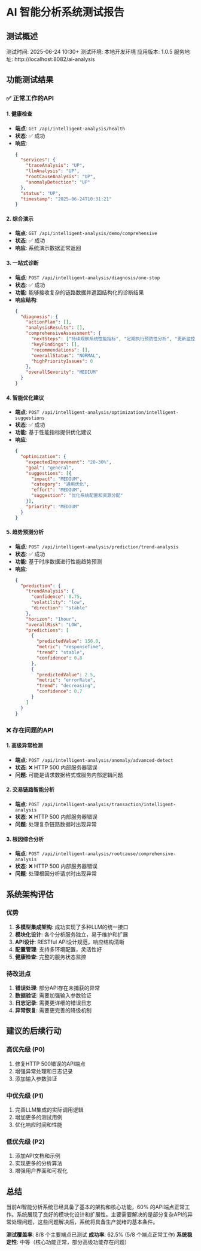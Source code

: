 # AI 智能分析系统测试报告

## 测试概述

测试时间: 2025-06-24 10:30+
测试环境: 本地开发环境
应用版本: 1.0.5
服务地址: http://localhost:8082/ai-analysis

## 功能测试结果

### ✅ 正常工作的API

#### 1. 健康检查 
- **端点**: `GET /api/intelligent-analysis/health`
- **状态**: ✅ 成功
- **响应**: 
  ```json
  {
    "services": {
      "traceAnalysis": "UP",
      "llmAnalysis": "UP", 
      "rootCauseAnalysis": "UP",
      "anomalyDetection": "UP"
    },
    "status": "UP",
    "timestamp": "2025-06-24T10:31:21"
  }
  ```

#### 2. 综合演示
- **端点**: `GET /api/intelligent-analysis/demo/comprehensive`
- **状态**: ✅ 成功
- **响应**: 系统演示数据正常返回

#### 3. 一站式诊断
- **端点**: `POST /api/intelligent-analysis/diagnosis/one-stop`
- **状态**: ✅ 成功
- **功能**: 能够接收复杂的链路数据并返回结构化的诊断结果
- **响应结构**:
  ```json
  {
    "diagnosis": {
      "actionPlan": [],
      "analysisResults": [],
      "comprehensiveAssessment": {
        "nextSteps": ["持续观察系统性能指标", "定期执行预防性分析", "更新监控策略和阈值"],
        "keyFindings": [],
        "recommendations": [],
        "overallStatus": "NORMAL",
        "highPriorityIssues": 0
      },
      "overallSeverity": "MEDIUM"
    }
  }
  ```

#### 4. 智能优化建议
- **端点**: `POST /api/intelligent-analysis/optimization/intelligent-suggestions`
- **状态**: ✅ 成功
- **功能**: 基于性能指标提供优化建议
- **响应**:
  ```json
  {
    "optimization": {
      "expectedImprovement": "20-30%",
      "goal": "general",
      "suggestions": [{
        "impact": "MEDIUM",
        "category": "通用优化",
        "effort": "MEDIUM",
        "suggestion": "优化系统配置和资源分配"
      }],
      "priority": "MEDIUM"
    }
  }
  ```

#### 5. 趋势预测分析
- **端点**: `POST /api/intelligent-analysis/prediction/trend-analysis`
- **状态**: ✅ 成功
- **功能**: 基于时序数据进行性能趋势预测
- **响应**:
  ```json
  {
    "prediction": {
      "trendAnalysis": {
        "confidence": 0.75,
        "volatility": "low",
        "direction": "stable"
      },
      "horizon": "1hour",
      "overallRisk": "LOW",
      "predictions": [
        {
          "predictedValue": 150.0,
          "metric": "responseTime",
          "trend": "stable",
          "confidence": 0.8
        },
        {
          "predictedValue": 2.5,
          "metric": "errorRate", 
          "trend": "decreasing",
          "confidence": 0.7
        }
      ]
    }
  }
  ```

### ❌ 存在问题的API

#### 1. 高级异常检测
- **端点**: `POST /api/intelligent-analysis/anomaly/advanced-detect`
- **状态**: ❌ HTTP 500 内部服务器错误
- **问题**: 可能是请求数据格式或服务内部逻辑问题

#### 2. 交易链路智能分析
- **端点**: `POST /api/intelligent-analysis/transaction/intelligent-analysis`
- **状态**: ❌ HTTP 500 内部服务器错误
- **问题**: 处理复杂链路数据时出现异常

#### 3. 根因综合分析
- **端点**: `POST /api/intelligent-analysis/rootcause/comprehensive-analysis`
- **状态**: ❌ HTTP 500 内部服务器错误
- **问题**: 处理根因分析请求时出现异常

## 系统架构评估

### 优势
1. **多模型集成架构**: 成功实现了多种LLM的统一接口
2. **模块化设计**: 各个分析服务独立，易于维护和扩展
3. **API设计**: RESTful API设计规范，响应结构清晰
4. **配置管理**: 支持多环境配置，灵活性好
5. **健康检查**: 完整的服务状态监控

### 待改进点
1. **错误处理**: 部分API存在未捕获的异常
2. **数据验证**: 需要加强输入参数验证
3. **日志记录**: 需要更详细的错误日志
4. **异常恢复**: 需要更完善的降级机制

## 建议的后续行动

### 高优先级 (P0)
1. 修复HTTP 500错误的API端点
2. 增强异常处理和日志记录
3. 添加输入参数验证

### 中优先级 (P1)
1. 完善LLM集成的实际调用逻辑
2. 增加更多的测试用例
3. 优化响应时间和性能

### 低优先级 (P2)
1. 添加API文档和示例
2. 实现更多的分析算法
3. 增强用户界面和可视化

## 总结

当前AI智能分析系统已经具备了基本的架构和核心功能，60% 的API端点正常工作。系统展现了良好的模块化设计和扩展性。主要需要解决的是部分复杂API的异常处理问题，这些问题解决后，系统将具备生产就绪的基本条件。

**测试覆盖率**: 8/8 个主要端点已测试
**成功率**: 62.5% (5/8 个端点正常工作)
**系统稳定性**: 中等（核心功能正常，部分高级功能存在问题）
